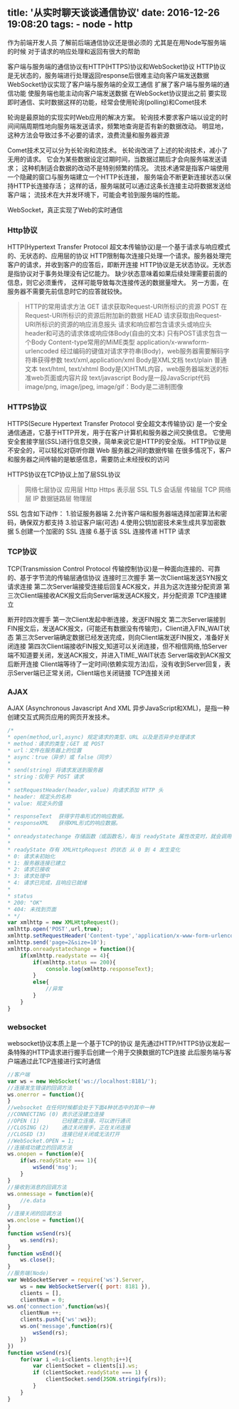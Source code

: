 title: '从实时聊天谈谈通信协议'
date: 2016-12-26 19:08:20
tags:
    - node
    - http
---
作为前端开发人员
了解前后端通信协议还是很必须的
尤其是在用Node写服务端的时候
对于请求的响应处理和返回有很大的帮助
<!--more-->
客户端与服务端的通信协议有HTTP(HTTPS)协议和WebSocket协议
HTTP协议是无状态的，服务端进行处理返回response后很难主动向客户端发送数据
WebSocket协议实现了客户端与服务端的全双工通信
扩展了客户端与服务端的通信功能
使服务端也能主动向客户端发送数据
在WebSocket协议提出之前
要实现即时通信、实时数据这样的功能，经常会使用轮询(polling)和Comet技术

轮询是最原始的实现实时Web应用的解决方案。
轮询技术要求客户端以设定的时间间隔周期性地向服务端发送请求，频繁地查询是否有新的数据改动。
明显地，这种方法会导致过多不必要的请求，浪费流量和服务器资源

Comet技术又可以分为长轮询和流技术。
长轮询改进了上述的轮询技术，减小了无用的请求。
它会为某些数据设定过期时间，当数据过期后才会向服务端发送请求；
这种机制适合数据的改动不是特别频繁的情况。
流技术通常是指客户端使用一个隐藏的窗口与服务端建立一个HTTP长连接，
服务端会不断更新连接状态以保持HTTP长连接存活；
这样的话，服务端就可以通过这条长连接主动将数据发送给客户端；
流技术在大并发环境下，可能会考验到服务端的性能。

WebSocket，真正实现了Web的实时通信

### Http协议
HTTP(Hypertext Transfer Protocol 超文本传输协议)是一个基于请求与响应模式的、无状态的、应用层的协议
HTTP限制每次连接只处理一个请求。服务器处理完客户的请求，并收到客户的应答后，即断开连接
HTTP协议是无状态协议。无状态是指协议对于事务处理没有记忆能力。
缺少状态意味着如果后续处理需要前面的信息，则它必须重传，
这样可能导致每次连接传送的数据量增大。
另一方面，在服务器不需要先前信息时它的应答就较快。

> HTTP的常用请求方法
  GET 请求获取Request-URI所标识的资源
  POST 在Request-URI所标识的资源后附加新的数据
  HEAD 请求获取由Request-URI所标识的资源的响应消息报头
  请求和响应都包含请求头或响应头header和可选的请求体或响应体Body(自由的文本)
  只有POST请求包含一个Body
  Content-type常用的MiME类型
  application/x-wwwform-urlencoded 经过编码的键值对请求字符串(Body)，web服务器需要解码字符串获得参数
  text/xml,application/xml Body是XML文档
  text/plain 普通文本
  text/html, text/xhtml Body是(X)HTML内容，web服务器端发送的标准web页面或内容片段
  text/javascript Body是一段JavaScript代码
  image/png, image/jpeg, image/gif：Body是二进制图像

### HTTPS协议
HTTPS(Secure Hypertext Transfer Protocol 安全超文本传输协议)
是一个安全通信通道，它基于HTTP开发，用于在客户计算机和服务器之间交换信息。
它使用安全套接字层(SSL)进行信息交换，简单来说它是HTTP的安全版。
HTTP协议是不安全的，可以轻松对窃听你跟 Web 服务器之间的数据传输
在很多情况下，客户和服务器之间传输的是敏感信息，需要防止未经授权的访问

HTTPS协议在TCP协议上加了层SSL协议

> 网络七层协议
  应用层 Http Https
  表示层 SSL TLS
  会话层
  传输层 TCP
  网络层 IP
  数据链路层
  物理层

SSL 包含如下动作：
1.验证服务器端
2.允许客户端和服务器端选择加密算法和密码，确保双方都支持
3.验证客户端(可选)
4.使用公钥加密技术来生成共享加密数据
5.创建一个加密的 SSL 连接
6.基于该 SSL 连接传递 HTTP 请求


### TCP协议

TCP(Transmission Control Protocol 传输控制协议)是一种面向连接的、可靠的、基于字节流的传输层通信协议
连接时三次握手
第一次Client端发送SYN报文请求连接
第二次Server端接受连接后回复ACK报文，并且为这次连接分配资源
第三次Client端接收ACK报文后向Server端发送ACK报文，并分配资源
TCP连接建立

断开时四次握手
第一次Client发起中断连接，发送FIN报文
第二次Server端接到FIN报文后，发送ACK报文，(可能还有数据没有传输完)，Client进入FIN_WAIT状态
第三次Server端确定数据已经发送完成，则向Client端发送FIN报文，准备好关闭连接
第四次Client端接收FIN报文,知道可以关闭连接，但不相信网络,怕Server端不知道要关闭，发送ACK报文，并进入TIME_WAIT状态
Server端收到ACK报文后断开连接
Client端等待了一定时间(依赖实现方法)后，没有收到Server回复，表示Server端已正常关闭，Client端也关闭链接
TCP连接关闭

### AJAX

AJAX (Asynchronous Javascript And XML 异步JavaScript和XML)，是指一种创建交互式网页应用的网页开发技术。

```javascript
/*
* open(method,url,async) 规定请求的类型、URL 以及是否异步处理请求
* method：请求的类型；GET 或 POST
* url：文件在服务器上的位置
* async：true（异步）或 false（同步）
*
* send(string) 将请求发送到服务器
* string：仅用于 POST 请求
*
* setRequestHeader(header,value) 向请求添加 HTTP 头
* header: 规定头的名称
* value: 规定头的值
*
* responseText	获得字符串形式的响应数据。
* responseXML	获得XML形式的响应数据。
*
* onreadystatechange 存储函数（或函数名），每当 readyState 属性改变时，就会调用该函数
*
* readyState 存有 XMLHttpRequest 的状态 从 0 到 4 发生变化
* 0: 请求未初始化
* 1: 服务器连接已建立
* 2: 请求已接收
* 3: 请求处理中
* 4: 请求已完成，且响应已就绪
*
* status
* 200: "OK"
* 404: 未找到页面
* */
var xmlhttp = new XMLHttpRequest();
xmlhttp.open('POST',url,true);
xmlhttp.setRequestHeader('Content-type','application/x-www-form-urlencoded');
xmlhttp.send('page=2&size=10');
xmlhttp.onreadystatechange = function(){
    if(xmlhttp.readystate == 4){
        if(xmlhttp.status == 200){
            console.log(xmlhttp.responseText);
        }
        else{
            //异常
        }
    }
}
```

### websocket
websocket协议本质上是一个基于TCP的协议
是先通过HTTP/HTTPS协议发起一条特殊的HTTP请求进行握手后创建一个用于交换数据的TCP连接
此后服务端与客户端通过此TCP连接进行实时通信

```javascript
//客户端
var ws = new WebSocket('ws://localhost:8181/');
//连接发生错误的回调方法
ws.onerror = function(){
}
//websocket 在任何时候都会处于下面4种状态中的其中一种
//CONNECTING (0) 表示还没建立连接
//OPEN (1)       已经建立连接，可以进行通讯
//CLOSING (2)    通过关闭握手，正在关闭连接
//CLOSED (3)     连接已经关闭或无法打开
//WebSocket.OPEN = 1;
//连接成功建立的回调方法
ws.onopen = function(e){
    if(ws.readyState === 1){
        wsSend('msg');
    }
}
//接收到消息的回调方法
ws.onmessage = function(e){
    //e.data
}
//连接关闭的回调方法
ws.onclose = function(){
}
function wsSend(rs){
    ws.send(rs);
}
function wsEnd(){
    ws.close();
}
//服务端(Node)
var WebSocketServer = require('ws').Server,
    ws = new WebSocketServer({ port: 8181 }),
    clients = [],
    clientNum = 0;
ws.on('connection',function(ws){
    clientNum ++;
    clients.push({'ws':ws});
    ws.on('message',function(rs){
        wsSend(rs);
    })
})
function wsSend(rs){
    for(var i =0;i<clients.length;i++){
        var clientSocket = clients[i].ws;
        if (clientSocket.readyState === 1) {
            clientSocket.send(JSON.stringify(rs));
        }
    }
}

```